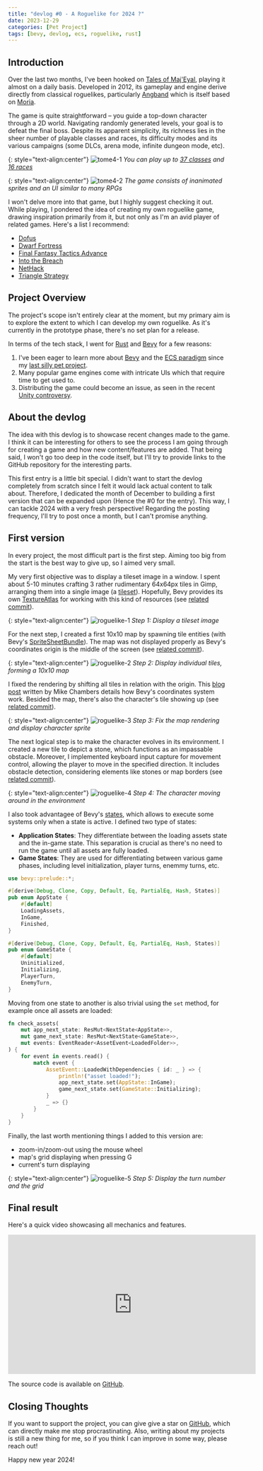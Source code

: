```yaml
---
title: "devlog #0 - A Roguelike for 2024 ?"
date: 2023-12-29
categories: [Pet Project]
tags: [bevy, devlog, ecs, roguelike, rust]
---
```


## Introduction

Over the last two months, I've been hooked on
[Tales of Maj'Eyal](https://en.wikipedia.org/wiki/Tales_of_Maj%27Eyal), playing
it almost on a daily basis. Developed in 2012, its gameplay and engine derive 
directly from classical roguelikes, particularly
[Angband](https://en.wikipedia.org/wiki/Angband_(video_game)) which is itself
based on [Moria](https://en.wikipedia.org/wiki/Moria_(1983_video_game)).

The game is quite straightforward – you guide a top-down character through a 2D
world. Navigating randomly generated levels, your goal is to defeat the final
boss. Despite its apparent simplicity, its richness lies in the sheer number of 
playable classes and races, its difficulty modes and its various campaigns 
(some DLCs, arena mode, infinite dungeon mode, etc).

{: style="text-align:center"}
![tome4-1](/assets/img/blog/devlog/tome4-character-creation.png)
*You can play up to [37 classes](https://te4.org/wiki/Class) and [16 races](https://te4.org/wiki/Race)*

{: style="text-align:center"}
![tome4-2](https://i.redd.it/5aftw4rj48n11.png)
*The game consists of inanimated sprites and an UI similar to many RPGs*

I won't delve more into that game, but I highly suggest checking it out. While
playing, I pondered the idea of creating my own roguelike game, drawing 
inspiration primarily from it, but not only as I'm an avid player of related 
games. Here's a list I recommend:

- [Dofus](https://en.wikipedia.org/wiki/Dofus)
- [Dwarf Fortress](https://en.wikipedia.org/wiki/Dwarf_Fortress)
- [Final Fantasy Tactics Advance](https://en.wikipedia.org/wiki/Final_Fantasy_Tactics_Advance)
- [Into the Breach](https://en.wikipedia.org/wiki/Into_the_Breach)
- [NetHack](https://en.wikipedia.org/wiki/NetHack)
- [Triangle Strategy](https://en.wikipedia.org/wiki/Triangle_Strategy)

## Project Overview

The project's scope isn't entirely clear at the moment, but my primary aim is to
explore the extent to which I can develop my own roguelike. As it's currently in
the prototype phase, there's no set plan for a release.

In terms of the tech stack, I went for [Rust](https://www.rust-lang.org/) and
[Bevy](https://bevyengine.org/) for a few reasons:
1. I've been eager to learn more about [Bevy](https://bevyengine.org/) and the 
[ECS paradigm](https://en.wikipedia.org/wiki/Entity_component_system) since my
[last silly pet project](https://boreec.github.io/posts/a-silly-project-for-halloween/).
2. Many popular game engines come with intricate UIs which that require time to
get used to.
3. Distributing the game could become an issue, as seen in the recent
[Unity controversy](https://en.wikipedia.org/wiki/Unity_(game_engine)#Licensing).


## About the devlog

The idea with this devlog is to showcase recent changes made to the game. I
think it can be interesting for others to see the process I am going through for
creating a game and how new content/features are added. That being said, I won't
go too deep in the code itself, but I'll try to provide links to the GitHub
repository for the interesting parts.

This first entry is a little bit special. I didn't want to start the devlog
completely from scratch since I felt it would lack actual content to talk
about. Therefore, I dedicated the month of December to building a first version
that can be expanded upon (Hence the #0 for the entry). This way, I can tackle
2024 with a very fresh perspective! Regarding the posting frequency, I'll try
to post once a month, but I can't promise anything.

## First version

In every project, the most difficult part is the first step. Aiming too big from
the start is the best way to give up, so I aimed very small.

My very first objective was to display a tileset image in a window. I spent
about 5-10 minutes crafting 3 rather rudimentary 64x64px tiles in Gimp,
arranging them into a single image (a [tileset](https://en.wikipedia.org/wiki/Tile-based_video_game)).
Hopefully, Bevy provides its own
[TextureAtlas](https://docs.rs/bevy/latest/bevy/sprite/struct.TextureAtlas.html)
for working with this kind of resources
(see [related commit](https://github.com/boreec/roguelike/tree/5ca14e73de063356d455661970db60c8b8f9ff9b)).

{: style="text-align:center"}
![roguelike-1](/assets/img/blog/devlog/roguelike-0001.png)
*Step 1: Display a tileset image*

For the next step, I created a first 10x10 map by spawning tile entities (with
Bevy's [SpriteSheetBundle](https://docs.rs/bevy/latest/bevy/prelude/struct.SpriteSheetBundle.html)).
The map was not displayed properly as Bevy's coordinates origin is the middle of
the screen (see [related commit](https://github.com/boreec/roguelike/tree/603d43d8f4a5a91152a0b1a8c32b298758562867)).

{: style="text-align:center"}
![roguelike-2](/assets/img/blog/devlog/roguelike-0002.png)
*Step 2: Display individual tiles, forming a 10x10 map*

I fixed the rendering by shifting all tiles in relation with the origin. This
[blog post](https://www.mikechambers.com/blog/2022/10/29/understanding-the-2d-coordinate-system-in-bevy/)
written by Mike Chambers details how Bevy's coordinates system work. Besided the
map, there's also the character's tile showing up (see [related commit](https://github.com/boreec/roguelike/tree/adbc39c47a4fab1f6fafcbbbfe066a93065355c2)).

{: style="text-align:center"}
![roguelike-3](/assets/img/blog/devlog/roguelike-0003.png)
*Step 3: Fix the map rendering and display character sprite*

The next logical step is to make the character evolves in its environment. I
created a new tile to depict a stone, which functions as an impassable obstacle.
Moreover, I implemented keyboard input capture for movement control, allowing
the player to move in the specified direction. It includes obstacle detection,
considering elements like stones or map borders (see [related commit](https://github.com/boreec/roguelike/tree/54658bfeecb5f5a1d8b81280d6bb516f51b1cf91)).

{: style="text-align:center"}
![roguelike-4](/assets/img/blog/devlog/roguelike-0004.png)
*Step 4: The character moving around in the environment*

I also took advantagee of Bevy's [states](https://docs.rs/bevy/latest/bevy/prelude/struct.State.html),
which allows to execute some systems only when a state is active. I defined two
type of states:

- **Application States**: They differentiate between the loading assets state
and the in-game state. This separation is crucial as there's no need to run the
game until all assets are fully loaded.
- **Game States**: They are used for differentiating between various game
phases, including level initialization, player turns, enemmy turns, etc.

```rust
use bevy::prelude::*;

#[derive(Debug, Clone, Copy, Default, Eq, PartialEq, Hash, States)]
pub enum AppState {
    #[default]
    LoadingAssets,
    InGame,
    Finished,
}

#[derive(Debug, Clone, Copy, Default, Eq, PartialEq, Hash, States)]
pub enum GameState {
    #[default]
    Uninitialized,
    Initializing,
    PlayerTurn,
    EnemyTurn,
}
```

Moving from one state to another is also trivial using the `set` method, for
example once all assets are loaded:
```rust
fn check_assets(
    mut app_next_state: ResMut<NextState<AppState>>,
    mut game_next_state: ResMut<NextState<GameState>>,
    mut events: EventReader<AssetEvent<LoadedFolder>>,
) {
    for event in events.read() {
        match event {
            AssetEvent::LoadedWithDependencies { id: _ } => {
                println!("asset loaded!");
                app_next_state.set(AppState::InGame);
                game_next_state.set(GameState::Initializing);
            }
            _ => {}
        }
    }
}
```

Finally, the last worth mentioning things I added to this version are:

- zoom-in/zoom-out using the mouse wheel
- map's grid displaying when pressing G
- current's turn displaying

{: style="text-align:center"}
![roguelike-5](/assets/img/blog/devlog/roguelike-0005.png)
*Step 5: Display the turn number and the grid*


## Final result

Here's a quick video showcasing all mechanics and features.

<iframe width="560" height="315" src="https://www.youtube.com/embed/A49WU099Igs?si=mlRDa44-9REF6Scs" title="YouTube video player" frameborder="0" allow="accelerometer; autoplay; clipboard-write; encrypted-media; gyroscope; picture-in-picture; web-share" allowfullscreen></iframe>

The source code is available on [GitHub](https://github.com/boreec/roguelike).

## Closing Thoughts

If you want to support the project, you can give give a star on [GitHub](https://github.com/boreec/roguelike),
which can directly make me stop procrastinating. Also, writing about my
projects is still a new thing for me, so if you think I can improve in some way,
please reach out!

Happy new year 2024!
